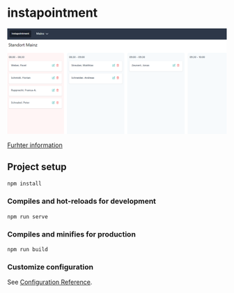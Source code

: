# instapointment

![preview](/docs/img/preview.PNG "instapointment")

[Furhter information](https://insight-out.github.io/rlp-hackathon/)

## Project setup
```
npm install
```

### Compiles and hot-reloads for development
```
npm run serve
```

### Compiles and minifies for production
```
npm run build
```

### Customize configuration
See [Configuration Reference](https://cli.vuejs.org/config/).
